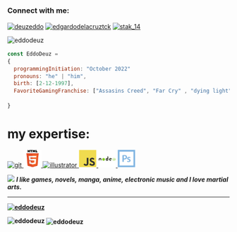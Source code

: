 <h3 align="left">Connect with me:</h3>
<p align="left">
<a href="https://twitter.com/deuzeddo" target="blank"><img align="center" src="https://raw.githubusercontent.com/rahuldkjain/github-profile-readme-generator/master/src/images/icons/Social/twitter.svg" alt="deuzeddo" height="30" width="40" /></a>
<a href="https://linkedin.com/in/edgardodelacruztck" target="blank"><img align="center" src="https://raw.githubusercontent.com/rahuldkjain/github-profile-readme-generator/master/src/images/icons/Social/linked-in-alt.svg" alt="edgardodelacruztck" height="30" width="40" /></a>
<a href="https://instagram.com/stak_14" target="blank"><img align="center" src="https://raw.githubusercontent.com/rahuldkjain/github-profile-readme-generator/master/src/images/icons/Social/instagram.svg" alt="stak_14" height="30" width="40" /></a>
</p>


<p align="left"> <img src="https://komarev.com/ghpvc/?username=eddodeuz&label=Profile%20views&color=0e75b6&style=flat" alt="eddodeuz" /> </p>

```javascript
const EddoDeuz = 
{
  programmingInitiation: "October 2022"
  pronouns: "he" | "him",
  birth: [2-12-1997],
  FavoriteGamingFranchise: ["Assasins Creed", "Far Cry" , "dying light" , "Resident Evil"]

}
```
# my expertise:</h3>
<p align="left"> <a href="https://git-scm.com/" target="_blank" rel="noreferrer"> <img src="https://www.vectorlogo.zone/logos/git-scm/git-scm-icon.svg" alt="git" width="40" height="40"/> </a> <a href="https://www.w3.org/html/" target="_blank" rel="noreferrer"> <img src="https://raw.githubusercontent.com/devicons/devicon/master/icons/html5/html5-original-wordmark.svg" alt="html5" width="40" height="40"/> </a> <a href="https://www.adobe.com/in/products/illustrator.html" target="_blank" rel="noreferrer"> <img src="https://www.vectorlogo.zone/logos/adobe_illustrator/adobe_illustrator-icon.svg" alt="illustrator" width="40" height="40"/> </a> <a href="https://developer.mozilla.org/en-US/docs/Web/JavaScript" target="_blank" rel="noreferrer"> <img src="https://raw.githubusercontent.com/devicons/devicon/master/icons/javascript/javascript-original.svg" alt="javascript" width="40" height="40"/> </a> <a href="https://nodejs.org" target="_blank" rel="noreferrer"> <img src="https://raw.githubusercontent.com/devicons/devicon/master/icons/nodejs/nodejs-original-wordmark.svg" alt="nodejs" width="40" height="40"/> </a> <a href="https://www.photoshop.com/en" target="_blank" rel="noreferrer"> <img src="https://raw.githubusercontent.com/devicons/devicon/master/icons/photoshop/photoshop-line.svg" alt="photoshop" width="40" height="40"/> </a> </p>

<img src="https://media.giphy.com/media/LnQjpWaON8nhr21vNW/giphy.gif" width="60"> <em><b>I like games, novels, manga, anime, electronic music and I love martial arts.</em>

---

<p align="left"> <a href="https://github.com/ryo-ma/github-profile-trophy"><img src="https://github-profile-trophy.vercel.app/?username=eddodeuz" alt="eddodeuz" /></a> </p>
  
<p><img align="left" src="https://github-readme-stats.vercel.app/api/top-langs?username=eddodeuz&show_icons=true&locale=en&layout=compact" alt="eddodeuz" /></p>

<p>&nbsp;<img align="center" src="https://github-readme-stats.vercel.app/api?username=eddodeuz&show_icons=true&locale=en" alt="eddodeuz" /></p>

  
